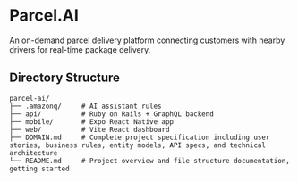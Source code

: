 # Parcel.AI

An on-demand parcel delivery platform connecting customers with nearby drivers for real-time package delivery.


## Directory Structure

```
parcel-ai/
├── .amazonq/     # AI assistant rules
├── api/          # Ruby on Rails + GraphQL backend
├── mobile/       # Expo React Native app
├── web/          # Vite React dashboard
├── DOMAIN.md     # Complete project specification including user stories, business rules, entity models, API specs, and technical architecture
└── README.md     # Project overview and file structure documentation, getting started
```
